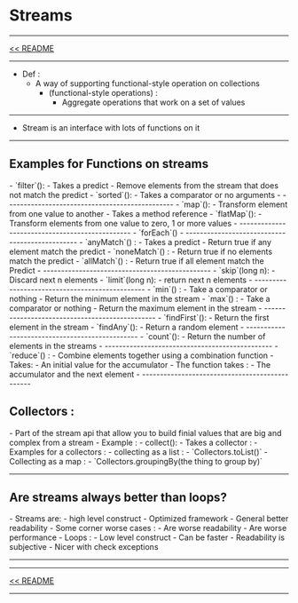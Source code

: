<h1>Streams</h1>
<hr>
<a href="README.md">&lt;&lt; README </a>
<hr>

- Def :
    - A way of supporting functional-style operation on collections 
        - (functional-style operations) :
            - Aggregate operations that work on a set of values 
- --------
- Stream is an interface with lots of functions on it 
- -----------------------------------------------

<h2>Examples for Functions on streams </h2>
- `filter`():
    - Takes a predict
    - Remove elements from the stream that does not match the predict
- `sorted`():
    - Takes a comparator or no arguments
- -----------------------------------------------
- `map`():
    - Transform element from one value to another
    - Takes a method reference
- `flatMap`():
    - Transform elements from one value to zero, 1 or more values
- -----------------------------------------------
- `forEach`()
- -----------------------------------------------
- `anyMatch`() :
    - Takes a predict
    - Return true if any element match the predict
- `noneMatch`() :
    - Return true if no elements match the predict
- `allMatch`() :
    - Return true if all element match the Predict
- -----------------------------------------------
- `skip`(long n):
    - Discard next n elements
- `limit`(long n):
    - return next n elements
- -----------------------------------------------
- `min`() :
    - Take a comparator or nothing
    - Return the minimum element in the stream
- `max`() :
    - Take a comparator or nothing
    - Return the maximum element in the stream
- -----------------------------------------------
- `findFirst`():
    - Return the first element in the stream
- `findAny`():
    - Return a random element
- -----------------------------------------------
- `count`():
    - Return the number of elements in the streams
- -----------------------------------------------
- `reduce`() :
    - Combine elements together using a combination function
    - Takes:
        - An initial value for the accumulator
        - The function takes :
            - The accumulator and the  next element   
- -----------------------------------------------

<h2>Collectors :</h2>
- Part of the stream api that allow you to build finial values that are big and complex from a stream
- Example :
    - collect():
        - Takes a collector :
            - Examples for a collectors :
                - collecting as a list :
                  - `Collectors.toList()`
                - Collecting as a map :
                    - `Collectors.groupingBy(the thing to group by)`
    
- ---------------------------

<h2>Are streams always better than loops?</h2>
- Streams are:
    -  high level construct 
    - Optimized framework
    - General better readability
    - Some corner worse cases :
        - Are worse readability 
        - Are worse performance
- Loops :
    - Low level construct
    - Can be faster
    - Readability is subjective 
    - Nicer with check exceptions
    
- ----------------------------

<hr>
<a href="README.md">&lt;&lt; README </a>
<hr>


